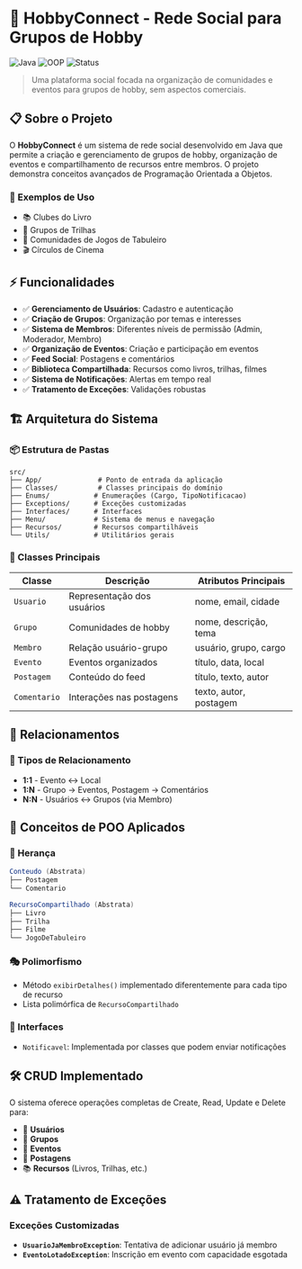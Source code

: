 # 🎯 HobbyConnect - Rede Social para Grupos de Hobby

![Java](https://img.shields.io/badge/Java-ED8B00?style=for-the-badge&logo=java&logoColor=white)
![OOP](https://img.shields.io/badge/OOP-Oriented-blue?style=for-the-badge)
![Status](https://img.shields.io/badge/Status-Development-yellow?style=for-the-badge)

> Uma plataforma social focada na organização de comunidades e eventos para grupos de hobby, sem aspectos comerciais.

## 📋 Sobre o Projeto

O **HobbyConnect** é um sistema de rede social desenvolvido em Java que permite a criação e gerenciamento de grupos de hobby, organização de eventos e compartilhamento de recursos entre membros. O projeto demonstra conceitos avançados de Programação Orientada a Objetos.

### 🎯 Exemplos de Uso

- 📚 Clubes do Livro
- 🥾 Grupos de Trilhas
- 🎲 Comunidades de Jogos de Tabuleiro
- 🎬 Círculos de Cinema

## ⚡ Funcionalidades

- ✅ **Gerenciamento de Usuários**: Cadastro e autenticação
- ✅ **Criação de Grupos**: Organização por temas e interesses
- ✅ **Sistema de Membros**: Diferentes níveis de permissão (Admin, Moderador, Membro)
- ✅ **Organização de Eventos**: Criação e participação em eventos
- ✅ **Feed Social**: Postagens e comentários
- ✅ **Biblioteca Compartilhada**: Recursos como livros, trilhas, filmes
- ✅ **Sistema de Notificações**: Alertas em tempo real
- ✅ **Tratamento de Exceções**: Validações robustas

## 🏗️ Arquitetura do Sistema

### 📦 Estrutura de Pastas

```
src/
├── App/              # Ponto de entrada da aplicação
├── Classes/          # Classes principais do domínio
├── Enums/           # Enumerações (Cargo, TipoNotificacao)
├── Exceptions/      # Exceções customizadas
├── Interfaces/      # Interfaces
├── Menu/            # Sistema de menus e navegação
├── Recursos/        # Recursos compartilháveis
└── Utils/           # Utilitários gerais
```

### 🎯 Classes Principais

| Classe       | Descrição                  | Atributos Principais   |
| ------------ | -------------------------- | ---------------------- |
| `Usuario`    | Representação dos usuários | nome, email, cidade    |
| `Grupo`      | Comunidades de hobby       | nome, descrição, tema  |
| `Membro`     | Relação usuário-grupo      | usuário, grupo, cargo  |
| `Evento`     | Eventos organizados        | título, data, local    |
| `Postagem`   | Conteúdo do feed           | título, texto, autor   |
| `Comentario` | Interações nas postagens   | texto, autor, postagem |

## 🔗 Relacionamentos

### 🔗 Tipos de Relacionamento

- **1:1** - Evento ↔ Local
- **1:N** - Grupo → Eventos, Postagem → Comentários
- **N:N** - Usuários ↔ Grupos (via Membro)

## 🧬 Conceitos de POO Aplicados

### 🔄 Herança

```java
Conteudo (Abstrata)
├── Postagem
└── Comentario

RecursoCompartilhado (Abstrata)
├── Livro
├── Trilha
├── Filme
└── JogoDeTabuleiro
```

### 🎭 Polimorfismo

- Método `exibirDetalhes()` implementado diferentemente para cada tipo de recurso
- Lista polimórfica de `RecursoCompartilhado`

### 🤝 Interfaces

- `Notificavel`: Implementada por classes que podem enviar notificações

## 🛠️ CRUD Implementado

O sistema oferece operações completas de Create, Read, Update e Delete para:

- 👤 **Usuários**
- 👥 **Grupos**
- 📅 **Eventos**
- 📝 **Postagens**
- 📚 **Recursos** (Livros, Trilhas, etc.)

## ⚠️ Tratamento de Exceções

### Exceções Customizadas

- **`UsuarioJaMembroException`**: Tentativa de adicionar usuário já membro
- **`EventoLotadoException`**: Inscrição em evento com capacidade esgotada
